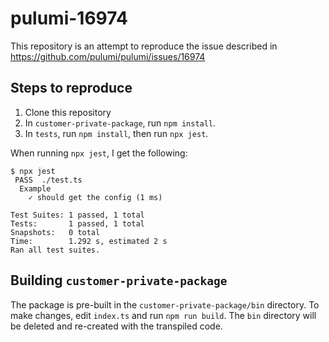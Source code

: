 # pulumi-16974

This repository is an attempt to reproduce the issue described in https://github.com/pulumi/pulumi/issues/16974

## Steps to reproduce

1. Clone this repository
2. In `customer-private-package`, run `npm install`.
3. In `tests`, run `npm install`, then run `npx jest`.

When running `npx jest`, I get the following:

```
$ npx jest
 PASS  ./test.ts
  Example
    ✓ should get the config (1 ms)

Test Suites: 1 passed, 1 total
Tests:       1 passed, 1 total
Snapshots:   0 total
Time:        1.292 s, estimated 2 s
Ran all test suites.
```

## Building `customer-private-package`

The package is pre-built in the `customer-private-package/bin` directory. To make changes, edit `index.ts` and run `npm run build`. The `bin` directory will be deleted and re-created with the transpiled code.
